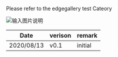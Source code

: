 Please refer to the edgegallery test Cateory

![输入图片说明](https://images.gitee.com/uploads/images/2020/0813/162951_fcdd40c7_7624512.png "测试领域分类-v0.1.png")

| Date       | verison | remark  |
|------------|---------|---------|
| 2020/08/13 | v0.1    | initial |

